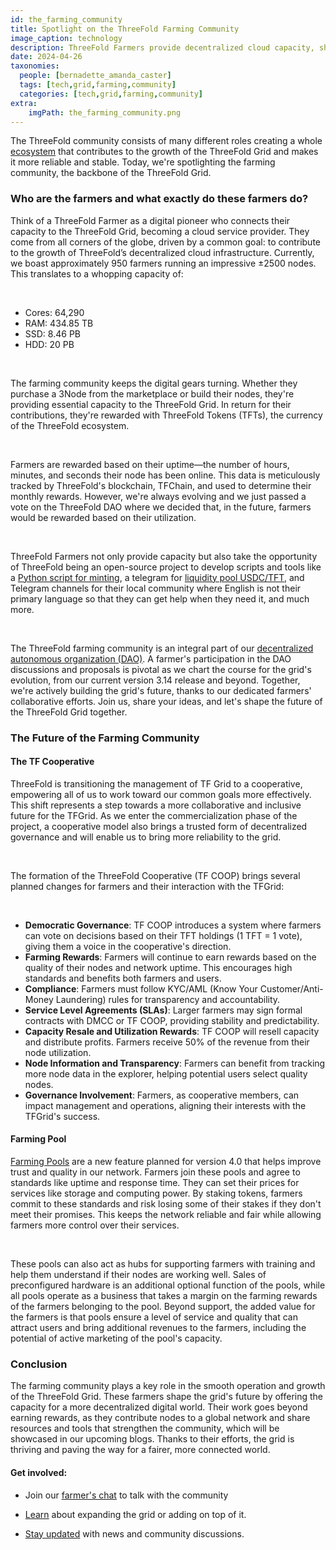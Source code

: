 ```yaml
---
id: the_farming_community
title: Spotlight on the ThreeFold Farming Community
image_caption: technology
description: ThreeFold Farmers provide decentralized cloud capacity, shape the grid's future, and share resources to build a fair and connected world.
date: 2024-04-26
taxonomies:
  people: [bernadette_amanda_caster]
  tags: [tech,grid,farming,community]
  categories: [tech,grid,farming,community]
extra:
    imgPath: the_farming_community.png
---
```


The ThreeFold community consists of many different roles creating a whole [ecosystem](https://www.threefold.io/blog/tf-ecosystem-comes-alive/) that contributes to the growth of the ThreeFold Grid and makes it more reliable and stable. Today, we're spotlighting the farming community, the backbone of the ThreeFold Grid.

### **Who are the farmers and what exactly do these farmers do?**

Think of a ThreeFold Farmer as a digital pioneer who connects their capacity to the ThreeFold Grid, becoming a cloud service provider. They come from all corners of the globe, driven by a common goal: to contribute to the growth of ThreeFold’s decentralized cloud infrastructure.
Currently, we boast approximately 950 farmers running an impressive ±2500 nodes. This translates to a whopping capacity of:

<br>

- Cores: 64,290
- RAM: 434.85 TB
- SSD: 8.46 PB
- HDD: 20 PB

</br>

The farming community keeps the digital gears turning. Whether they purchase a 3Node from the marketplace or build their nodes, they're providing essential capacity to the ThreeFold Grid. In return for their contributions, they're rewarded with ThreeFold Tokens (TFTs), the currency of the ThreeFold ecosystem.

</br>

Farmers are rewarded based on their uptime—the number of hours, minutes, and seconds their node has been online. This data is meticulously tracked by ThreeFold's blockchain, TFChain,  and used to determine their monthly rewards. However, we're always evolving and we just passed a vote on the ThreeFold DAO where we decided that, in the future, farmers would be rewarded based on their utilization.

</br>

ThreeFold Farmers not only provide capacity but also take the opportunity of ThreeFold being an open-source project to develop scripts and tools like a [Python script for minting](https://forum.threefold.io/t/farm-earnings-data-capture-made-easy/4251), a telegram for [liquidity pool  USDC/TFT](https://t.me/threefold/42257/54497), and Telegram channels for their local community where English is not their primary language so that they can get help when they need it, and much more.

</br>

The ThreeFold farming community is an integral part of our [decentralized autonomous organization (DAO)](https://manual.grid.tf/documentation/dashboard/tfchain/tf_dao.html). A farmer's participation in the DAO discussions and proposals is pivotal as we chart the course for the grid's evolution, from our current version 3.14 release and beyond. Together, we're actively building the grid's future, thanks to our dedicated farmers' collaborative efforts. Join us, share your ideas, and let's shape the future of the ThreeFold Grid together.

### **The Future of the Farming Community**

#### **The TF Cooperative**

ThreeFold is transitioning the management of TF Grid to a cooperative, empowering all of us to work toward our common goals more effectively. This shift represents a step towards a more collaborative and inclusive future for the TFGrid. As we enter the commercialization phase of the project, a cooperative model also brings a trusted form of decentralized governance and will enable us to bring more reliability to the grid.

</br>

The formation of the ThreeFold Cooperative (TF COOP) brings several planned changes for farmers and their interaction with the TFGrid:

<br> 

- **Democratic Governance**: TF COOP introduces a system where farmers can vote on decisions based on their TFT holdings (1 TFT = 1 vote), giving them a voice in the cooperative's direction.
- **Farming Rewards**: Farmers will continue to earn rewards based on the quality of their nodes and network uptime. This encourages high standards and benefits both farmers and users.
- **Compliance**: Farmers must follow KYC/AML (Know Your Customer/Anti-Money Laundering) rules for transparency and accountability.
- **Service Level Agreements (SLAs)**: Larger farmers may sign formal contracts with DMCC or TF COOP, providing stability and predictability.
- **Capacity Resale and Utilization Rewards**: TF COOP will resell capacity and distribute profits. Farmers receive 50% of the revenue from their node utilization.
- **Node Information and Transparency**: Farmers can benefit from tracking more node data in the explorer, helping potential users select quality nodes.
- **Governance Involvement**: Farmers, as cooperative members, can impact management and operations, aligning their interests with the TFGrid's success.

#### **Farming Pool**

[Farming Pools](https://www.threefold.io/blog/farming-pools/) are a new feature planned for version 4.0 that helps improve trust and quality in our network. Farmers join these pools and agree to standards like uptime and response time. They can set their prices for services like storage and computing power. By staking tokens, farmers commit to these standards and risk losing some of their stakes if they don't meet their promises. This keeps the network reliable and fair while allowing farmers more control over their services.

</br>

These pools can also act as hubs for supporting farmers with training and help them understand if their nodes are working well. Sales of preconfigured hardware is an additional optional function of the pools, while all pools operate as a business that takes a margin on the farming rewards of the farmers belonging to the pool. Beyond support, the added value for the farmers is that pools ensure a level of service and quality that can attract users and bring additional revenues to the farmers, including the potential of active marketing of the pool's capacity.

### **Conclusion**

The farming community plays a key role in the smooth operation and growth of the ThreeFold Grid. These farmers shape the grid's future by offering the capacity for a more decentralized digital world. Their work goes beyond earning rewards, as they contribute nodes to a global network and share resources and tools that strengthen the community, which will be showcased in our upcoming blogs. Thanks to their efforts, the grid is thriving and paving the way for a fairer, more connected world.

#### Get involved: 

<ul>
<li>

Join our [farmer's chat](https://t.me/threefoldfarmers) to talk with the community</li>

<li>

[Learn](https://manual.grid.tf/) about expanding the grid or adding on top of it.</li>

<li>

[Stay updated](https://t.me/threefoldnews) with news and community discussions.</li>
</ul>
















